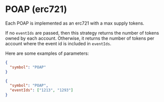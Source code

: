 # POAP (erc721)

Each POAP is implemented as an erc721 with a max supply tokens.

If no `eventIds` are passed, then this strategy returns the number of tokens owned by each account. Otherwise, it returns the number of tokens per account where the event id is included in `eventIds`.

Here are some examples of parameters:

```json
{
  "symbol": "POAP"
}
```

```json
{
  "symbol": "POAP",
  "eventIds": ["1213", "1293"]
}
```
